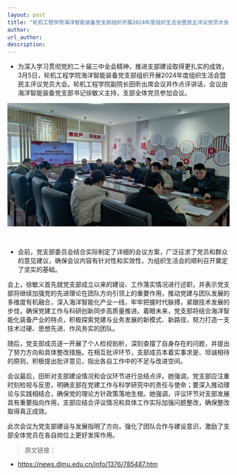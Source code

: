 ```yaml
---
layout: post
title: "轮机工程学院海洋智能装备党支部组织开展2024年度组织生活会暨民主评议党员大会"
author:  
url_author: 
description: 
---
```


- 为深入学习贯彻党的二十届三中全会精神，推进支部建设取得更扎实的成效，3月5日，轮机工程学院海洋智能装备党支部组织开展2024年度组织生活会暨民主评议党员大会。轮机工程学院副院长田昕出席会议并作点评讲话，会议由海洋智能装备党支部书记徐敏义主持，支部全体党员参加会议。

<img src="/lab_images/news/38.png" style="margin: 0 auto;width: 600px;margin-bottom: 30px;">

- 会前，党支部委员会结合实际制定了详细的会议方案，广泛征求了党员和群众的意见建议，确保会议内容有针对性和实效性，为组织生活会的顺利召开奠定了坚实的基础。

会上，徐敏义首先就党支部成立以来的建设、工作落实情况进行述职，并表示党支部将继续加强党的先进理论在团队方向引领上的重要作用，推动党建与团队发展的多维度有机融合，深入海洋智能化产业一线，牢牢把握时代脉搏，紧跟技术发展的步伐，确保党建工作与科研创新同步高质量推进。着眼未来，党支部将结合海洋智能化装备产业的特点，积极探索党建与业务发展的新模式、新路径，努力打造一支技术过硬、思想先进、作风务实的团队。

随后，党支部成员逐一开展了个人检视剖析，深刻查摆了自身存在的问题，并提出了努力方向和具体整改措施。在相互批评环节，支部成员本着实事求是、坦诚相待的原则，积极提出批评意见，指出各自工作中的不足与改进空间。

会议最后，田昕对支部建设情况和会议环节进行总结点评。她强调，党支部应注重时刻检视与反思，明确支部在党建工作与科学研究中的责任与使命；要深入推动理论与实践相结合，确保党的理论方针政策落地生根。她强调，评议环节对支部发展具有重要指向作用，支部应结合评议情况和具体工作实际加强问题整改，确保整改取得真正成效。

此次会议为党支部建设与发展指明了方向，强化了团队合作与建设意识，激励了支部全体党员在各自岗位上更好发挥作用。


> 原文链接：

- https://news.dlmu.edu.cn/info/1376/785487.htm

